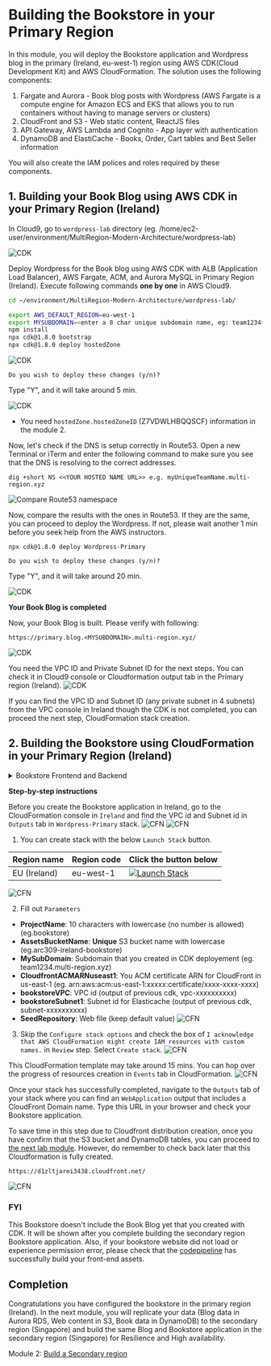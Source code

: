 # Building the Bookstore in your Primary Region

In this module, you will deploy the Bookstore application and Wordpress blog in the primary (Ireland, eu-west-1) region using AWS CDK(Cloud Development Kit) and AWS CloudFormation. The solution uses the following components:
1. Fargate and Aurora - Book blog posts with Wordpress (AWS Fargate is a compute engine for Amazon ECS and EKS that allows you to run containers without having to manage servers or clusters)
2. CloudFront and S3 - Web static content, ReactJS files
3. API Gateway, AWS Lambda and Cognito - App layer with authentication
4. DynamoDB and ElastiCache - Books, Order, Cart tables and Best Seller information

You will also create the IAM polices and roles required by these components.

## 1. Building your Book Blog using AWS CDK in your Primary Region (Ireland)

In Cloud9, go to `wordpress-lab` directory 
(eg. /home/ec2-user/environment/MultiRegion-Modern-Architecture/wordpress-lab)

![CDK](../images/01-cdk-01.png)

Deploy Wordpress for the Book blog using AWS CDK with ALB (Application Load Balancer), AWS Fargate, ACM, and Aurora MySQL in Primary Region (Ireland). Execute following commands **one by one** in AWS Cloud9.

```bash
cd ~/environment/MultiRegion-Modern-Architecture/wordpress-lab/

export AWS_DEFAULT_REGION=eu-west-1
export MYSUBDOMAIN=<enter a 8 char unique subdomain name, eg: team1234>
npm install
npx cdk@1.8.0 bootstrap
npx cdk@1.8.0 deploy hostedZone
```
![CDK](../images/01-cdk-02.png)

```
Do you wish to deploy these changes (y/n)? 
```
Type "Y", and it will take around 5 min.

![CDK](../images/01-cdk-03.png)
* You need `hostedZone.hostedZoneID` (Z7VDWLHBQQSCF) information in the module 2.

Now, let's check if the DNS is setup correctly in Route53. Open a new Terminal or iTerm and enter the following command to make sure you see that the DNS is resolving to the correct addresses.
```
dig +short NS <<YOUR HOSTED NAME URL>> e.g. myUniqueTeamName.multi-region.xyz
```

![Compare Route53 namespace](../images/01-r53-01.png)

Now, compare the results with the ones in Route53. If they are the same, you can proceed to deploy the Wordpress. If not, please wait another 1 min before you seek help from the AWS instructors.

```
npx cdk@1.8.0 deploy Wordpress-Primary

Do you wish to deploy these changes (y/n)? 
```
Type "Y", and it will take around 20 min.

![CDK](../images/01-cdk-04.png)

**Your Book Blog is completed**

Now, your Book Blog is built. Please verify with following:
```
https://primary.blog.<MYSUBDOMAIN>.multi-region.xyz/

```
![CDK](../images/01-cdk-05.png)

You need the VPC ID and Private Subnet ID for the next steps. You can check it in Cloud9 console or Cloudformation output tab in the Primary region (Ireland).
![CDK](../images/01-cdk-06.png)

If you can find the VPC ID and Subnet ID (any private subnet in 4 subnets) from the VPC console in Ireland though the CDK is not completed, you can proceed the next step, CloudFormation stack creation.

## 2. Building the Bookstore using CloudFormation in your Primary Region (Ireland)

<details><summary>Bookstore Frontend and Backend</summary>

**Frontend**

React Build artifacts are stored in a S3 bucket where web application assets are maintained (like book cover photos, web graphics, etc.). Amazon CloudFront caches the frontend content from S3, presenting the application to the user via a CloudFront distribution. The frontend interacts with Amazon Cognito and Amazon API Gateway only. Amazon Cognito is used for all authentication requests, whereas API Gateway (and Lambda) is used for all API calls interacting across DynamoDB and ElastiCache. 

**Backend**

The core of the backend infrastructure consists of Amazon Cognito, Amazon DynamoDB, AWS Lambda, and Amazon API Gateway. The application leverages Amazon Cognito for user authentication, and Amazon DynamoDB to store all of the data for books, orders, and the checkout cart. As books and orders are added, Amazon DynamoDB Streams trigger AWS Lambda functions that update the Amazon ElasticCache for Redis cluster that powers the books leaderboard (best seller). 

**Developer Tools**

The frontend code (ReactJS) is hosted in AWS CodeCommit. AWS CodePipeline builds the web application using AWS CodeBuild. After successfully building, CodeBuild copies the build artifacts into a S3 bucket where the web application assets are maintained. Along with uploading to Amazon S3, CodeBuild invalidates the cache so users always see the latest experience when accessing the storefront through the Amazon CloudFront distribution.  AWS CodeCommit, AWS CodePipeline, and AWS CodeBuild are used in the deployment and update processes only, not while the application is in a steady-state of use.

</details>

<!-- ![Developer Tools Diagram](assets/readmeImages/DeveloperTools.png) -->

**Step-by-step instructions**

<!-- To build the Bookstore application using CloudFormation, you need to download the yaml file from [Primary CloudFormation](https://github.com/enghwa/MultiRegion-Modern-Architecture/blob/master/1_PrimaryRegion/arc309_primary.yaml).   -->

Before you create the Bookstore application in Ireland, 
go to the CloudFormation console in `Ireland` and find the VPC id and Subnet id in `Outputs` tab in `Wordpress-Primary` stack.
![CFN](../images/01-cfn-01.png)
![CFN](../images/01-cfn-02.png)

1. You can create stack with the below `Launch Stack` button.  

Region name | Region code | Click the button below
--- | --- | ---
EU (Ireland) |	eu-west-1 | [![Launch Stack](https://cdn.rawgit.com/buildkite/cloudformation-launch-stack-button-svg/master/launch-stack.svg)](https://console.aws.amazon.com/cloudformation/home?region=eu-west-1#/stacks/new?stackName=MyBookstoreIreland&templateURL=https://arc309-bookstore-eu-west-1.s3-eu-west-1.amazonaws.com/arc309_primary.yaml) 

![CFN](../images/01-cfn-03.png)

2. Fill out `Parameters`
* **ProjectName**: 10 characters with lowercase (no number is allowed) (eg.bookstore)
* **AssetsBucketName**: **Unique** S3 bucket name with lowercase (eg.arc309-ireland-bookstore)
* **MySubDomain**: Subdomain that you created in CDK deployement (eg. team1234.multi-region.xyz)
* **CloudfrontACMARNuseast1**: You ACM certificate ARN for CloudFront in us-east-1 (eg. arn:aws:acm:us-east-1:xxxxx:certificate/xxxx-xxxx-xxxx)
* **bookstoreVPC**: VPC id (output of previous cdk, vpc-xxxxxxxxxx)
* **bookstoreSubnet1**: Subnet id for Elasticache (output of previous cdk, subnet-xxxxxxxxxx)
* **SeedRepository**: Web file (keep default value)
![CFN](../images/01-cfn-04.png)
3. Skip the `Configure stack options` and check the box of `I acknowledge that AWS CloudFormation might create IAM resources with custom names.` in `Review` step. Select `Create stack`.
![CFN](../images/01-cfn-05.png)

This CloudFormation template may take around 15 mins. You can hop over the progress of resources creation in `Events` tab in CloudFormation. 
![CFN](../images/01-cfn-06.png)

Once your stack has successfully completed, navigate to the `Outputs` tab of your stack
where you can find an `WebApplication` output that includes a CloudFront Domain name. Type this URL in your browser and check your Bookstore application.

To save time in this step due to Cloudfront distribution creation, once you have confirm that the S3 bucket and DynamoDB tables, you can proceed to [the next lab module](../2_SecondaryRegion/README.md). However, do remember to check back later that this Cloudformation is fully created.

```
https://d1zltjarei3438.cloudfront.net/
```
![CFN](../images/01-cfn-07.png)

### FYI
This Bookstore doesn't include the Book Blog yet that you created with CDK. It will be shown after you complete building the secondary region Bookstore application.
Also, if your bookstore website did not load or experience permission error, please check that the [codepipeline](https://eu-west-1.console.aws.amazon.com/codesuite/codepipeline/pipelines?region=eu-west-1) has successfully build your front-end assets.

## Completion

Congratulations you have configured the bookstore in the primary region (Ireland). In the next module, you will replicate your data (Blog data in Aurora RDS, Web content in S3, Book data in DynamoDB) to the secondary region (Singapore) and build the same Blog and Bookstore application in the secondary region (Singapore) for Resilience and High availability. 

Module 2: [Build a Secondary region](../2_SecondaryRegion/README.md)

